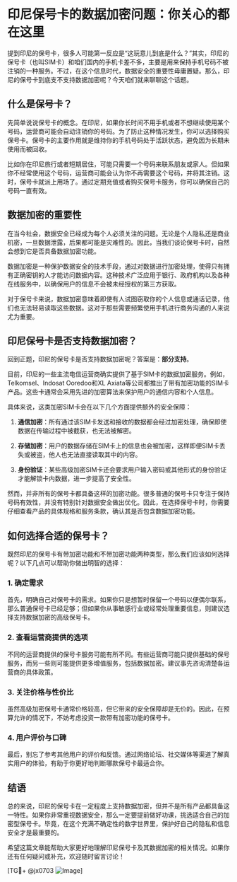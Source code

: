 # 印尼保号卡的数据加密问题：你关心的都在这里

提到印尼的保号卡，很多人可能第一反应是“这玩意儿到底是什么？”其实，印尼的保号卡（也叫SIM卡）和咱们国内的手机卡差不多，主要是用来保持手机号码不被注销的一种服务。不过，在这个信息时代，数据安全的重要性毋庸置疑。那么，印尼的保号卡到底支不支持数据加密呢？今天咱们就来聊聊这个话题。

## 什么是保号卡？

先简单说说保号卡的概念。在印尼，如果你长时间不用手机或者不想继续使用某个号码，运营商可能会自动注销你的号码。为了防止这种情况发生，你可以选择购买保号卡。保号卡的主要作用就是维持你的手机号码处于活跃状态，避免因为长期未使用而被回收。

比如你在印尼旅行或者短期居住，可能只需要一个号码来联系朋友或家人。但如果你不经常使用这个号码，运营商可能会认为你不再需要这个号码，并将其注销。这时，保号卡就派上用场了。通过定期充值或者购买保号卡服务，你可以确保自己的号码一直有效。

## 数据加密的重要性

在当今社会，数据安全已经成为每个人必须关注的问题。无论是个人隐私还是商业机密，一旦数据泄露，后果都可能是灾难性的。因此，当我们谈论保号卡时，自然会想到它是否具备数据加密功能。

数据加密是一种保护数据安全的技术手段，通过对数据进行加密处理，使得只有拥有正确密钥的人才能访问数据内容。这种技术广泛应用于银行、政府机构以及各种在线服务中，以确保用户的信息不会被未经授权的第三方获取。

对于保号卡来说，数据加密意味着即使有人试图窃取你的个人信息或通话记录，他们也无法轻易读取这些数据。这对于那些需要频繁使用手机进行商务沟通的人来说尤为重要。

## 印尼保号卡是否支持数据加密？

回到正题，印尼的保号卡是否支持数据加密呢？答案是：**部分支持**。

目前，印尼的一些主流电信运营商确实提供了基于SIM卡的数据加密服务。例如，Telkomsel、Indosat Ooredoo和XL Axiata等公司都推出了带有加密功能的SIM卡产品。这些卡通常会采用先进的加密算法来保护用户的通信内容和个人信息。

具体来说，这类加密SIM卡会在以下几个方面提供额外的安全保障：

1. **通信加密**：所有通过该SIM卡发送和接收的数据都会经过加密处理，确保即使数据在传输过程中被截获，也无法被解密。
   
2. **存储加密**：用户的数据存储在SIM卡上的信息也会被加密，这样即便SIM卡丢失或被盗，他人也无法直接读取其中的内容。

3. **身份验证**：某些高级加密SIM卡还会要求用户输入密码或其他形式的身份验证才能解锁卡内数据，进一步提高了安全性。

然而，并非所有的保号卡都具备这样的加密功能。很多普通的保号卡只专注于保持号码有效性，并没有特别针对数据安全做出优化。因此，在选择保号卡时，你需要仔细查看产品的具体规格和服务条款，确认其是否包含数据加密功能。

## 如何选择合适的保号卡？

既然印尼的保号卡有带加密功能和不带加密功能两种类型，那么我们应该如何选择呢？以下几点可以帮助你做出明智的选择：

### 1. 确定需求

首先，明确自己对保号卡的需求。如果你只是想暂时保留一个号码以便偶尔联系，那么普通保号卡已经足够；但如果你从事敏感行业或经常处理重要信息，则建议选择支持数据加密的高级保号卡。

### 2. 查看运营商提供的选项

不同的运营商提供的保号卡服务可能有所不同。有些运营商可能只提供基础的保号服务，而另一些则可能提供更多增值服务，包括数据加密。建议事先咨询清楚各运营商的具体政策。

### 3. 关注价格与性价比

虽然高级加密保号卡通常价格较高，但它带来的安全保障却是无价的。因此，在预算允许的情况下，不妨考虑投资一款带有加密功能的保号卡。

### 4. 用户评价与口碑

最后，别忘了参考其他用户的评价和反馈。通过网络论坛、社交媒体等渠道了解真实用户的体验，有助于你更好地判断哪款保号卡最适合你。

## 结语

总的来说，印尼的保号卡在一定程度上支持数据加密，但并不是所有产品都具备这一特性。如果你非常重视数据安全，那么一定要提前做好功课，挑选适合自己的加密型保号卡。毕竟，在这个充满不确定性的数字世界里，保护好自己的隐私和信息安全才是最重要的。

希望这篇文章能帮助大家更好地理解印尼保号卡及其数据加密的相关情况。如果你还有任何疑问或补充，欢迎随时留言讨论！

[TG💪+ @jx0703 ![Image](https://github.com/user-attachments/assets/dbca1d08-cadb-493c-b0ec-ad6f7a83f270)]